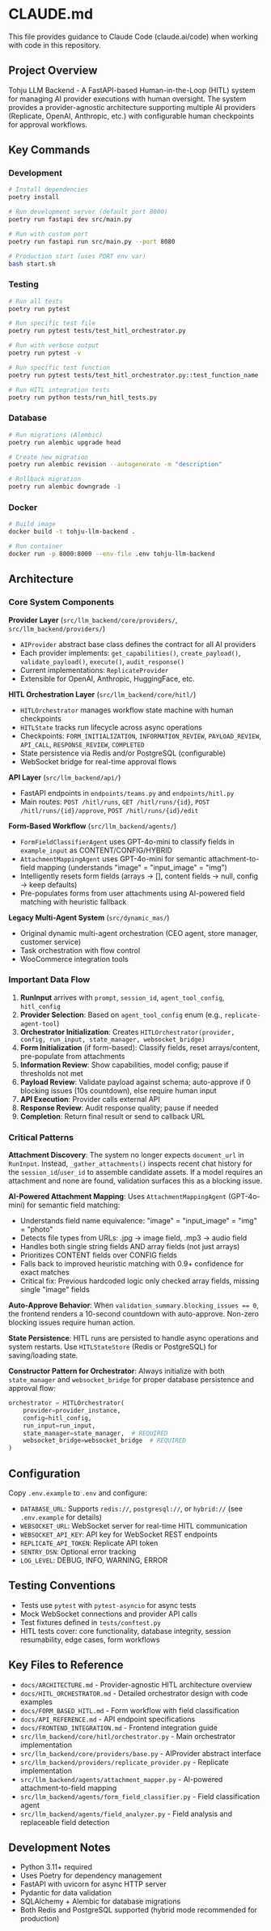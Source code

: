 # CLAUDE.md

This file provides guidance to Claude Code (claude.ai/code) when working with code in this repository.

## Project Overview

Tohju LLM Backend - A FastAPI-based Human-in-the-Loop (HITL) system for managing AI provider executions with human oversight. The system provides a provider-agnostic architecture supporting multiple AI providers (Replicate, OpenAI, Anthropic, etc.) with configurable human checkpoints for approval workflows.

## Key Commands

### Development
```bash
# Install dependencies
poetry install

# Run development server (default port 8000)
poetry run fastapi dev src/main.py

# Run with custom port
poetry run fastapi run src/main.py --port 8080

# Production start (uses PORT env var)
bash start.sh
```

### Testing
```bash
# Run all tests
poetry run pytest

# Run specific test file
poetry run pytest tests/test_hitl_orchestrator.py

# Run with verbose output
poetry run pytest -v

# Run specific test function
poetry run pytest tests/test_hitl_orchestrator.py::test_function_name

# Run HITL integration tests
poetry run python tests/run_hitl_tests.py
```

### Database
```bash
# Run migrations (Alembic)
poetry run alembic upgrade head

# Create new migration
poetry run alembic revision --autogenerate -m "description"

# Rollback migration
poetry run alembic downgrade -1
```

### Docker
```bash
# Build image
docker build -t tohju-llm-backend .

# Run container
docker run -p 8000:8000 --env-file .env tohju-llm-backend
```

## Architecture

### Core System Components

**Provider Layer** (`src/llm_backend/core/providers/`, `src/llm_backend/providers/`)
- `AIProvider` abstract base class defines the contract for all AI providers
- Each provider implements: `get_capabilities()`, `create_payload()`, `validate_payload()`, `execute()`, `audit_response()`
- Current implementations: `ReplicateProvider`
- Extensible for OpenAI, Anthropic, HuggingFace, etc.

**HITL Orchestration Layer** (`src/llm_backend/core/hitl/`)
- `HITLOrchestrator` manages workflow state machine with human checkpoints
- `HITLState` tracks run lifecycle across async operations
- Checkpoints: `FORM_INITIALIZATION`, `INFORMATION_REVIEW`, `PAYLOAD_REVIEW`, `API_CALL`, `RESPONSE_REVIEW`, `COMPLETED`
- State persistence via Redis and/or PostgreSQL (configurable)
- WebSocket bridge for real-time approval flows

**API Layer** (`src/llm_backend/api/`)
- FastAPI endpoints in `endpoints/teams.py` and `endpoints/hitl.py`
- Main routes: `POST /hitl/runs`, `GET /hitl/runs/{id}`, `POST /hitl/runs/{id}/approve`, `POST /hitl/runs/{id}/edit`

**Form-Based Workflow** (`src/llm_backend/agents/`)
- `FormFieldClassifierAgent` uses GPT-4o-mini to classify fields in `example_input` as CONTENT/CONFIG/HYBRID
- `AttachmentMappingAgent` uses GPT-4o-mini for semantic attachment-to-field mapping (understands "image" = "input_image" = "img")
- Intelligently resets form fields (arrays → [], content fields → null, config → keep defaults)
- Pre-populates forms from user attachments using AI-powered field matching with heuristic fallback

**Legacy Multi-Agent System** (`src/dynamic_mas/`)
- Original dynamic multi-agent orchestration (CEO agent, store manager, customer service)
- Task orchestration with flow control
- WooCommerce integration tools

### Important Data Flow

1. **RunInput** arrives with `prompt`, `session_id`, `agent_tool_config`, `hitl_config`
2. **Provider Selection**: Based on `agent_tool_config` enum (e.g., `replicate-agent-tool`)
3. **Orchestrator Initialization**: Creates `HITLOrchestrator(provider, config, run_input, state_manager, websocket_bridge)`
4. **Form Initialization** (if form-based): Classify fields, reset arrays/content, pre-populate from attachments
5. **Information Review**: Show capabilities, model config; pause if thresholds not met
6. **Payload Review**: Validate payload against schema; auto-approve if 0 blocking issues (10s countdown), else require human input
7. **API Execution**: Provider calls external API
8. **Response Review**: Audit response quality; pause if needed
9. **Completion**: Return final result or send to callback URL

### Critical Patterns

**Attachment Discovery**: The system no longer expects `document_url` in `RunInput`. Instead, `_gather_attachments()` inspects recent chat history for the `session_id`/`user_id` to assemble candidate assets. If a model requires an attachment and none are found, validation surfaces this as a blocking issue.

**AI-Powered Attachment Mapping**: Uses `AttachmentMappingAgent` (GPT-4o-mini) for semantic field matching:
- Understands field name equivalence: "image" = "input_image" = "img" = "photo"
- Detects file types from URLs: .jpg → image field, .mp3 → audio field
- Handles both single string fields AND array fields (not just arrays)
- Prioritizes CONTENT fields over CONFIG fields
- Falls back to improved heuristic matching with 0.9+ confidence for exact matches
- Critical fix: Previous hardcoded logic only checked array fields, missing single "image" fields

**Auto-Approve Behavior**: When `validation_summary.blocking_issues == 0`, the frontend renders a 10-second countdown with auto-approve. Non-zero blocking issues require human action.

**State Persistence**: HITL runs are persisted to handle async operations and system restarts. Use `HITLStateStore` (Redis or PostgreSQL) for saving/loading state.

**Constructor Pattern for Orchestrator**: Always initialize with both `state_manager` and `websocket_bridge` for proper database persistence and approval flow:
```python
orchestrator = HITLOrchestrator(
    provider=provider_instance,
    config=hitl_config,
    run_input=run_input,
    state_manager=state_manager,  # REQUIRED
    websocket_bridge=websocket_bridge  # REQUIRED
)
```

## Configuration

Copy `.env.example` to `.env` and configure:

- `DATABASE_URL`: Supports `redis://`, `postgresql://`, or `hybrid://` (see `.env.example` for details)
- `WEBSOCKET_URL`: WebSocket server for real-time HITL communication
- `WEBSOCKET_API_KEY`: API key for WebSocket REST endpoints
- `REPLICATE_API_TOKEN`: Replicate API token
- `SENTRY_DSN`: Optional error tracking
- `LOG_LEVEL`: DEBUG, INFO, WARNING, ERROR

## Testing Conventions

- Tests use `pytest` with `pytest-asyncio` for async tests
- Mock WebSocket connections and provider API calls
- Test fixtures defined in `tests/conftest.py`
- HITL tests cover: core functionality, database integrity, session resumability, edge cases, form workflows

## Key Files to Reference

- `docs/ARCHITECTURE.md` - Provider-agnostic HITL architecture overview
- `docs/HITL_ORCHESTRATOR.md` - Detailed orchestrator design with code examples
- `docs/FORM_BASED_HITL.md` - Form workflow with field classification
- `docs/API_REFERENCE.md` - API endpoint specifications
- `docs/FRONTEND_INTEGRATION.md` - Frontend integration guide
- `src/llm_backend/core/hitl/orchestrator.py` - Main orchestrator implementation
- `src/llm_backend/core/providers/base.py` - AIProvider abstract interface
- `src/llm_backend/providers/replicate_provider.py` - Replicate implementation
- `src/llm_backend/agents/attachment_mapper.py` - AI-powered attachment-to-field mapping
- `src/llm_backend/agents/form_field_classifier.py` - Field classification agent
- `src/llm_backend/agents/field_analyzer.py` - Field analysis and replaceable field detection

## Development Notes

- Python 3.11+ required
- Uses Poetry for dependency management
- FastAPI with uvicorn for async HTTP server
- Pydantic for data validation
- SQLAlchemy + Alembic for database migrations
- Both Redis and PostgreSQL supported (hybrid mode recommended for production)

